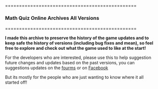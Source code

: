 ===============================================
### Math Quiz Online Archives All Versions #
===============================================

**I made this archive to preserve the history of the game updates and to keep safe the history of versions (including bug fixes and mean), so feel free to explore and check out what the game used to like at the start!**

For the developers who are interested, please use this to help suggestion future changes and updates based on the past versions, you can suggestions updates on the [fourms](https://mathquiz.boards.net/board/7/suggestions) or on [Facebook](Facebook.com/mathquizonline)

But its mostly for the people who are just wanting to know where it all started off!
